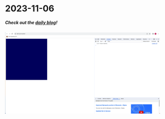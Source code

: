 # 2023-11-06

##### Check out the [daily blog](https://notes.herson.xyz/Documents/Notes/01+Journal/2023/11/2023-11-06)!
![](/assets/Initializing%20WebGPU.png)